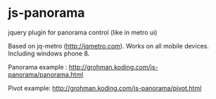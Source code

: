 js-panorama
===========

jquery plugin for panorama control (like in metro ui)

Based on jq-metro (http://jqmetro.com).
Works on all mobile devices. Including windows phone 8.

Panorama example : http://grohman.koding.com/js-panorama/panorama.html

Pivot example: http://grohman.koding.com/js-panorama/pivot.html
